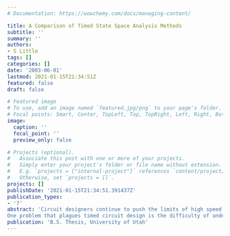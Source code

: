 ```yaml
---
# Documentation: https://wowchemy.com/docs/managing-content/

title: A Comparison of Timed State Space Analysis Methods
subtitle: ''
summary: ''
authors:
- S Little
tags: []
categories: []
date: '2003-06-01'
lastmod: 2021-01-15T21:34:51Z
featured: false
draft: false

# Featured image
# To use, add an image named `featured.jpg/png` to your page's folder.
# Focal points: Smart, Center, TopLeft, Top, TopRight, Left, Right, BottomLeft, Bottom, BottomRight.
image:
  caption: ''
  focal_point: ''
  preview_only: false

# Projects (optional).
#   Associate this post with one or more of your projects.
#   Simply enter your project's folder or file name without extension.
#   E.g. `projects = ["internal-project"]` references `content/project/deep-learning/index.md`.
#   Otherwise, set `projects = []`.
projects: []
publishDate: '2021-01-15T21:34:51.391437Z'
publication_types:
- '7'
abstract: 'Circuit designers continue to push the limits of high speed circuit design. This desire for speed motivates the creation of new and innovative design styles. One of these design styles is timed circuits. Timed circuits take advantage of timing information to increase performance. This style has been applied in industrial research to designs like IBM’s guTS microprocessor, the Intel RAPPID project, and Sun’s GasP circuits. These experimental designs were successful at increasing performance, but they are only experimental designs. Timed circuits have not yet been used in a commercial design.
One problem that plagues timed circuit design is the difficulty of understanding the complex timing interactions between circuit components. In response to this problem, researchers have created several methods and tools to help verify timed circuit designs. One of the most critical aspects of these methods is state space exploration of both the timed and untimed state space. This work concentrates on two leading methods to do timed state space exploration using Petri nets. These methods were previously implemented in two different CAD tools, ATACS and VINAS-P. However, a clear comparison of the methods has not been done due to the fact that the methods were implemented in different tools. We extended the ATACS framework by adding the methods previously only used by VINAS-P. Having both methods implemented in the same tool allows us to do an accurate comparison of the methods to better understand the strengths and weaknesses of each method.'
publication: 'B.S. Thesis, University of Utah'
---
```

